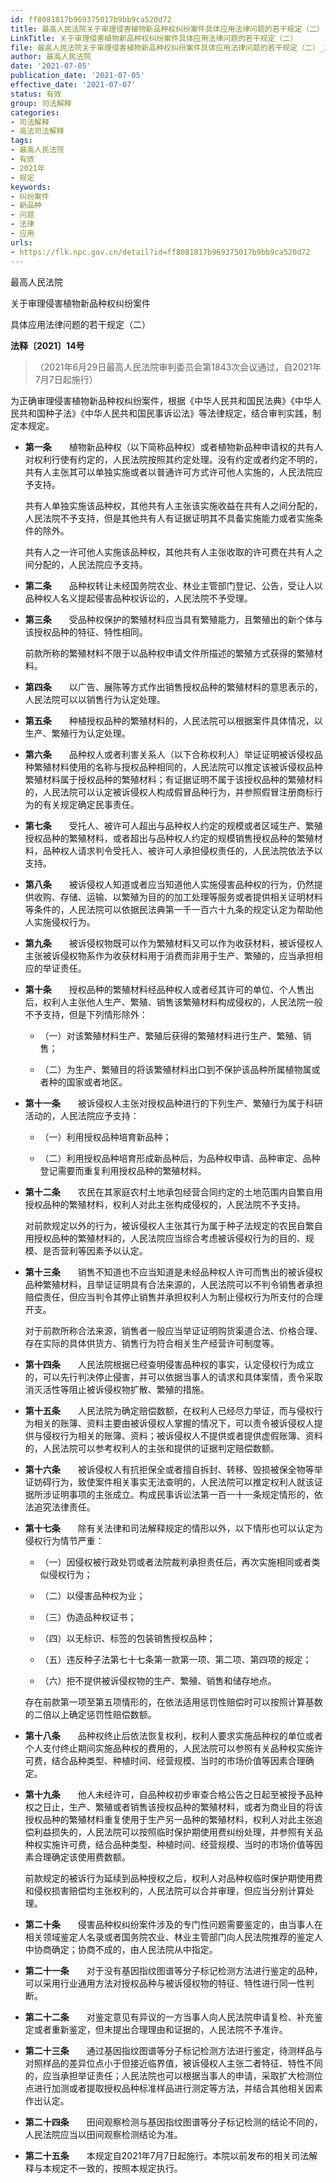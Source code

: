 ```yaml
---
id: ff8081817b969375017b9bb9ca520d72
title: 最高人民法院关于审理侵害植物新品种权纠纷案件具体应用法律问题的若干规定（二）
LinkTitle: 关于审理侵害植物新品种权纠纷案件具体应用法律问题的若干规定（二）
file: 最高人民法院关于审理侵害植物新品种权纠纷案件具体应用法律问题的若干规定（二）_20210705_ff8081817b969375017b9bb9ca520d72.docx
author: 最高人民法院
date: '2021-07-05'
publication_date: '2021-07-05'
effective_date: '2021-07-07'
status: 有效
group: 司法解释
categories:
- 司法解释
- 高法司法解释
tags:
- 最高人民法院
- 有效
- 2021年
- 规定
keywords:
- 纠纷案件
- 新品种
- 问题
- 法律
- 应用
urls:
- https://flk.npc.gov.cn/detail?id=ff8081817b969375017b9bb9ca520d72
---
```


最高人民法院

关于审理侵害植物新品种权纠纷案件

具体应用法律问题的若干规定（二）

**法释〔2021〕14号**

> （2021年6月29日最高人民法院审判委员会第1843次会议通过，自2021年7月7日起施行）

为正确审理侵害植物新品种权纠纷案件，根据《中华人民共和国民法典》《中华人民共和国种子法》《中华人民共和国民事诉讼法》等法律规定，结合审判实践，制定本规定。

- **第一条**　　植物新品种权（以下简称品种权）或者植物新品种申请权的共有人对权利行使有约定的，人民法院按照其约定处理。没有约定或者约定不明的，共有人主张其可以单独实施或者以普通许可方式许可他人实施的，人民法院应予支持。

  共有人单独实施该品种权，其他共有人主张该实施收益在共有人之间分配的，人民法院不予支持，但是其他共有人有证据证明其不具备实施能力或者实施条件的除外。

  共有人之一许可他人实施该品种权，其他共有人主张收取的许可费在共有人之间分配的，人民法院应予支持。

- **第二条**　　品种权转让未经国务院农业、林业主管部门登记、公告，受让人以品种权人名义提起侵害品种权诉讼的，人民法院不予受理。

- **第三条**　　受品种权保护的繁殖材料应当具有繁殖能力，且繁殖出的新个体与该授权品种的特征、特性相同。

  前款所称的繁殖材料不限于以品种权申请文件所描述的繁殖方式获得的繁殖材料。

- **第四条**　　以广告、展陈等方式作出销售授权品种的繁殖材料的意思表示的，人民法院可以以销售行为认定处理。

- **第五条**　　种植授权品种的繁殖材料的，人民法院可以根据案件具体情况，以生产、繁殖行为认定处理。

- **第六条**　　品种权人或者利害关系人（以下合称权利人）举证证明被诉侵权品种繁殖材料使用的名称与授权品种相同的，人民法院可以推定该被诉侵权品种繁殖材料属于授权品种的繁殖材料；有证据证明不属于该授权品种的繁殖材料的，人民法院可以认定被诉侵权人构成假冒品种行为，并参照假冒注册商标行为的有关规定确定民事责任。

- **第七条**　　受托人、被许可人超出与品种权人约定的规模或者区域生产、繁殖授权品种的繁殖材料，或者超出与品种权人约定的规模销售授权品种的繁殖材料，品种权人请求判令受托人、被许可人承担侵权责任的，人民法院依法予以支持。

- **第八条**　　被诉侵权人知道或者应当知道他人实施侵害品种权的行为，仍然提供收购、存储、运输、以繁殖为目的的加工处理等服务或者提供相关证明材料等条件的，人民法院可以依据民法典第一千一百六十九条的规定认定为帮助他人实施侵权行为。

- **第九条**　　被诉侵权物既可以作为繁殖材料又可以作为收获材料，被诉侵权人主张被诉侵权物系作为收获材料用于消费而非用于生产、繁殖的，应当承担相应的举证责任。

- **第十条**　　授权品种的繁殖材料经品种权人或者经其许可的单位、个人售出后，权利人主张他人生产、繁殖、销售该繁殖材料构成侵权的，人民法院一般不予支持，但是下列情形除外：

  - （一）对该繁殖材料生产、繁殖后获得的繁殖材料进行生产、繁殖、销售；

  - （二）为生产、繁殖目的将该繁殖材料出口到不保护该品种所属植物属或者种的国家或者地区。

- **第十一条**　　被诉侵权人主张对授权品种进行的下列生产、繁殖行为属于科研活动的，人民法院应予支持：

  - （一）利用授权品种培育新品种；

  - （二）利用授权品种培育形成新品种后，为品种权申请、品种审定、品种登记需要而重复利用授权品种的繁殖材料。

- **第十二条**　　农民在其家庭农村土地承包经营合同约定的土地范围内自繁自用授权品种的繁殖材料，权利人对此主张构成侵权的，人民法院不予支持。

  对前款规定以外的行为，被诉侵权人主张其行为属于种子法规定的农民自繁自用授权品种的繁殖材料的，人民法院应当综合考虑被诉侵权行为的目的、规模、是否营利等因素予以认定。

- **第十三条**　　销售不知道也不应当知道是未经品种权人许可而售出的被诉侵权品种繁殖材料，且举证证明具有合法来源的，人民法院可以不判令销售者承担赔偿责任，但应当判令其停止销售并承担权利人为制止侵权行为所支付的合理开支。

  对于前款所称合法来源，销售者一般应当举证证明购货渠道合法、价格合理、存在实际的具体供货方、销售行为符合相关生产经营许可制度等。

- **第十四条**　　人民法院根据已经查明侵害品种权的事实，认定侵权行为成立的，可以先行判决停止侵害，并可以依据当事人的请求和具体案情，责令采取消灭活性等阻止被诉侵权物扩散、繁殖的措施。

- **第十五条**　　人民法院为确定赔偿数额，在权利人已经尽力举证，而与侵权行为相关的账簿、资料主要由被诉侵权人掌握的情况下，可以责令被诉侵权人提供与侵权行为相关的账簿、资料；被诉侵权人不提供或者提供虚假账簿、资料的，人民法院可以参考权利人的主张和提供的证据判定赔偿数额。

- **第十六条**　　被诉侵权人有抗拒保全或者擅自拆封、转移、毁损被保全物等举证妨碍行为，致使案件相关事实无法查明的，人民法院可以推定权利人就该证据所涉证明事项的主张成立。构成民事诉讼法第一百一十一条规定情形的，依法追究法律责任。

- **第十七条**　　除有关法律和司法解释规定的情形以外，以下情形也可以认定为侵权行为情节严重：

  - （一）因侵权被行政处罚或者法院裁判承担责任后，再次实施相同或者类似侵权行为；

  - （二）以侵害品种权为业；

  - （三）伪造品种权证书；

  - （四）以无标识、标签的包装销售授权品种；

  - （五）违反种子法第七十七条第一款第一项、第二项、第四项的规定；

  - （六）拒不提供被诉侵权物的生产、繁殖、销售和储存地点。

  存在前款第一项至第五项情形的，在依法适用惩罚性赔偿时可以按照计算基数的二倍以上确定惩罚性赔偿数额。

- **第十八条**　　品种权终止后依法恢复权利，权利人要求实施品种权的单位或者个人支付终止期间实施品种权的费用的，人民法院可以参照有关品种权实施许可费，结合品种类型、种植时间、经营规模、当时的市场价值等因素合理确定。

- **第十九条**　　他人未经许可，自品种权初步审查合格公告之日起至被授予品种权之日止，生产、繁殖或者销售该授权品种的繁殖材料，或者为商业目的将该授权品种的繁殖材料重复使用于生产另一品种的繁殖材料，权利人对此主张追偿利益损失的，人民法院可以按照临时保护期使用费纠纷处理，并参照有关品种权实施许可费，结合品种类型、种植时间、经营规模、当时的市场价值等因素合理确定该使用费数额。

  前款规定的被诉行为延续到品种授权之后，权利人对品种权临时保护期使用费和侵权损害赔偿均主张权利的，人民法院可以合并审理，但应当分别计算处理。

- **第二十条**　　侵害品种权纠纷案件涉及的专门性问题需要鉴定的，由当事人在相关领域鉴定人名录或者国务院农业、林业主管部门向人民法院推荐的鉴定人中协商确定；协商不成的，由人民法院从中指定。

- **第二十一条**　　对于没有基因指纹图谱等分子标记检测方法进行鉴定的品种，可以采用行业通用方法对授权品种与被诉侵权物的特征、特性进行同一性判断。

- **第二十二条**　　对鉴定意见有异议的一方当事人向人民法院申请复检、补充鉴定或者重新鉴定，但未提出合理理由和证据的，人民法院不予准许。

- **第二十三条**　　通过基因指纹图谱等分子标记检测方法进行鉴定，待测样品与对照样品的差异位点小于但接近临界值，被诉侵权人主张二者特征、特性不同的，应当承担举证责任；人民法院也可以根据当事人的申请，采取扩大检测位点进行加测或者提取授权品种标准样品进行测定等方法，并结合其他相关因素作出认定。

- **第二十四条**　　田间观察检测与基因指纹图谱等分子标记检测的结论不同的，人民法院应当以田间观察检测结论为准。

- **第二十五条**　　本规定自2021年7月7日起施行。本院以前发布的相关司法解释与本规定不一致的，按照本规定执行。
